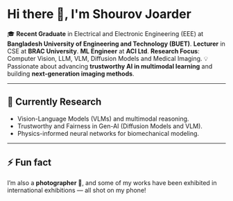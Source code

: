 # Hi there 👋, I'm Shourov Joarder  

🎓 **Recent Graduate** in Electrical and Electronic Engineering (EEE) at **Bangladesh University of Engineering and Technology (BUET)**.
**Lecturer** in CSE at **BRAC University**.
**ML Engineer** at **ACI Ltd**.
**Research Focus**: Computer Vision, LLM, VLM, Diffusion Models and Medical Imaging.
💡 Passionate about advancing **trustworthy AI in multimodal learning** and building **next-generation imaging methods**.  

---

## 🌱 Currently Research  
- Vision-Language Models (VLMs) and multimodal reasoning.
- Trustworthy and Fairness in Gen-AI (Diffusion Models and VLM).   
- Physics-informed neural networks for biomechanical modeling.

---

## ⚡ Fun fact  
I’m also a **photographer 📸**, and some of my works have been exhibited in international exhibitions — all shot on my phone!  

